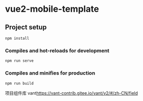 # vue2-mobile-template

## Project setup
```
npm install
```

### Compiles and hot-reloads for development
```
npm run serve
```

### Compiles and minifies for production
```
npm run build
```

项目组件库 vant<https://vant-contrib.gitee.io/vant/v2/#/zh-CN/field>
